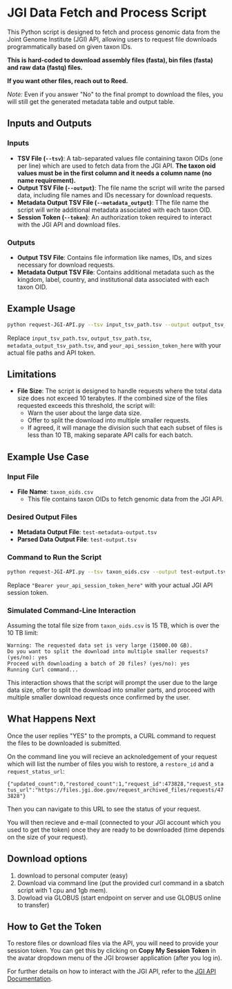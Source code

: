 # JGI Data Fetch and Process Script

This Python script is designed to fetch and process genomic data from the Joint Genome Institute (JGI) API, allowing users to request file downloads programmatically based on given taxon IDs.

**This is hard-coded to download assembly files (fasta), bin files (fasta) and raw data (fastq) files.**

**If you want other files, reach out to Reed.**


*Note:* Even if you answer "No" to the final prompt to download the files, you will still get the generated metadata table and output table.


## Inputs and Outputs

### Inputs
- **TSV File (`--tsv`)**: A tab-separated values file containing taxon OIDs (one per line) which are used to fetch data from the JGI API. **The taxon oid values must be in the first column and it needs a column name (no name requirement).**
- **Output TSV File (`--output`)**: The file name the script will write the parsed data, including file names and IDs necessary for download requests.
- **Metadata Output TSV File (`--metadata_output`)**: TThe file name the script will write additional metadata associated with each taxon OID.
- **Session Token (`--token`)**: An authorization token required to interact with the JGI API and download files.

### Outputs
- **Output TSV File**: Contains file information like names, IDs, and sizes necessary for download requests.
- **Metadata Output TSV File**: Contains additional metadata such as the kingdom, label, country, and institutional data associated with each taxon OID.

## Example Usage

```bash
python request-JGI-API.py --tsv input_tsv_path.tsv --output output_tsv_path.tsv --metadata_output metadata_output_tsv_path.tsv --token "Bearer your_api_session_token_here"
```

Replace `input_tsv_path.tsv`, `output_tsv_path.tsv`, `metadata_output_tsv_path.tsv`, and `your_api_session_token_here` with your actual file paths and API token.

## Limitations

- **File Size**: The script is designed to handle requests where the total data size does not exceed 10 terabytes. If the combined size of the files requested exceeds this threshold, the script will:
  - Warn the user about the large data size.
  - Offer to split the download into multiple smaller requests.
  - If agreed, it will manage the division such that each subset of files is less than 10 TB, making separate API calls for each batch.

## Example Use Case

### Input File
- **File Name**: `taxon_oids.csv`
  - This file contains taxon OIDs to fetch genomic data from the JGI API.

### Desired Output Files
- **Metadata Output File**: `test-metadata-output.tsv`
- **Parsed Data Output File**: `test-output.tsv`

### Command to Run the Script
```bash
python request-JGI-API.py --tsv taxon_oids.csv --output test-output.tsv --metadata_output test-metadata-output.tsv --token "Bearer your_api_session_token_here"
```

Replace `"Bearer your_api_session_token_here"` with your actual JGI API session token.

### Simulated Command-Line Interaction
Assuming the total file size from `taxon_oids.csv` is 15 TB, which is over the 10 TB limit:

```plaintext
Warning: The requested data set is very large (15000.00 GB).
Do you want to split the download into multiple smaller requests? (yes/no): yes
Proceed with downloading a batch of 20 files? (yes/no): yes
Running Curl command...

```

This interaction shows that the script will prompt the user due to the large data size, offer to split the download into smaller parts, and proceed with multiple smaller download requests once confirmed by the user.


## What Happens Next

Once the user replies "YES" to the prompts, a CURL command to request the files to be downloaded is submitted.

On the command line you will recieve an acknoledgement of your request which will list the number of files you wish to restore, a `restore_id` and a `request_status_url`:

`{"updated_count":0,"restored_count":1,"request_id":473828,"request_status_url":"https://files.jgi.doe.gov/request_archived_files/requests/473828"}`

Then you can navigate to this URL to see the status of your request.

You will then recieve and e-mail (connected to your JGI account which you used to get the token) once they are ready to be downloaded (time depends on the size of your request).

## Download options
1) download to personal computer (easy)
2) Download via command line (put the provided curl command in a sbatch script with 1 cpu and 1gb mem).
3) Dowload via GLOBUS (start endpoint on server and use GLOBUS online to transfer)

## How to Get the Token

To restore files or download files via the API, you will need to provide your session token. You can get this by clicking on **Copy My Session Token** in the avatar dropdown menu of the JGI browser application (after you log in).

For further details on how to interact with the JGI API, refer to the [JGI API Documentation](https://sites.google.com/lbl.gov/data-portal-help/home/tips_tutorials/api-tutorial?authuser=0#h.3dorflyfeai2).
